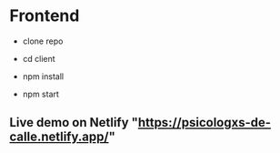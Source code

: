 # Frontend

- clone repo

- cd client

- npm install

- npm start



## Live demo on Netlify "https://psicologxs-de-calle.netlify.app/"


